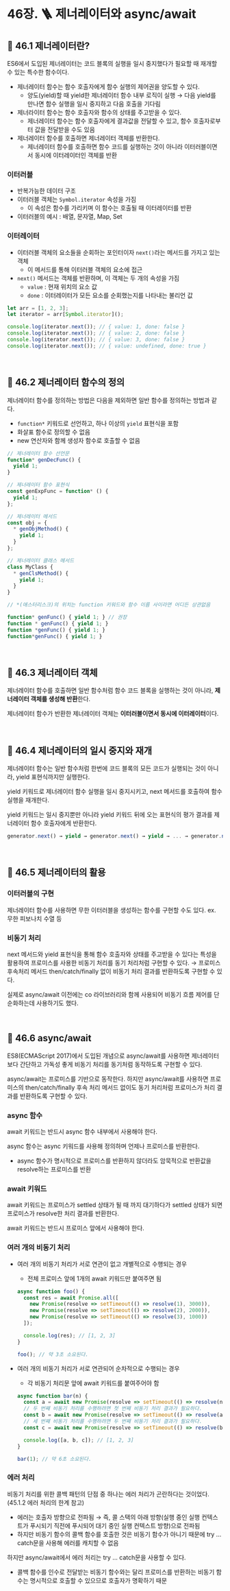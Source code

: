 # 46장. 🪜 제너레이터와 async/await

## 📌 46.1 제너레이터란?

ES6에서 도입된 제너레이터는 코드 블록의 실행을 일시 중지했다가 필요할 때 재개할 수 있는 특수한 함수이다.

- 제너레이터 함수는 함수 호출자에게 함수 실행의 제어권을 양도할 수 있다.
    - 양도(yield)할 때 yield한 제너레이터 함수 내부 로직이 실행 → 다음 yield를 만나면 함수 실행을 일시 중지하고 다음 호출을 기다림
- 제너라이터 함수는 함수 호출자와 함수의 상태를 주고받을 수 있다.
    - 제너레이터 함수는 함수 호출자에게 결과값을 전달할 수 있고, 함수 호출자로부터 값을 전달받을 수도 있음
- 제너레이터 함수를 호출하면 제너레이터 객체를 반환한다.
    - 제너레이터 함수를 호출하면 함수 코드를 실행하는 것이 아니라 이터러블이면서 동시에 이터레이터인 객체를 반환

### 이터러블

- 반복가능한 데이터 구조
- 이터러블 객체는 `Symbol.iterator` 속성을 가짐
    - 이 속성은 함수를 가리키며 이 함수는 호출될 때 이터레이터를 반환
- 이터러블의 예시 : 배열, 문자열, Map, Set

### 이터레이터

- 이터러블 객체의 요소들을 순회하는 포인터이자 `next()`라는 메서드를 가지고 있는 객체
    - 이 메서드를 통해 이터러블 객체의 요소에 접근
- `next()` 메서드는 객체를 반환하며, 이 객체는 두 개의 속성을 가짐
    - `value` : 현재 위치의 요소 값
    - `done` : 이터레이터가 모든 요소를 순회했는지를 나타내는 불리언 값

```jsx
let arr = [1, 2, 3];
let iterator = arr[Symbol.iterator]();

console.log(iterator.next()); // { value: 1, done: false }
console.log(iterator.next()); // { value: 2, done: false }
console.log(iterator.next()); // { value: 3, done: false }
console.log(iterator.next()); // { value: undefined, done: true }
```

<br>

## 📌 46.2 제너레이터 함수의 정의

제너레이터 함수를 정의하는 방법은 다음을 제외하면 일반 함수를 정의하는 방법과 같다.

- `function*` 키워드로 선언하고, 하나 이상의 `yield` 표현식을 포함
- 화살표 함수로 정의할 수 없음
- new 연산자와 함께 생성자 함수로 호출할 수 없음

```jsx
// 제너레이터 함수 선언문
function* genDecFunc() {
  yield 1;
}

// 제너레이터 함수 표현식
const genExpFunc = function* () {
  yield 1;
};

// 제너레이터 메서드
const obj = {
  * genObjMethod() {
    yield 1;
  }
};

// 제너레이터 클래스 메서드
class MyClass {
  * genClsMethod() {
    yield 1;
  }
}
```

```jsx
// *(애스터리스크)의 위치는 function 키워드와 함수 이름 사이라면 어디든 상관없음

function* genFunc() { yield 1; } // 권장
function * genFunc() { yield 1; }
function *genFunc() { yield 1; }
function*genFunc() { yield 1; }
```

<br>

## 📌 46.3 제너레이터 객체

제너레이터 함수를 호출하면 일반 함수처럼 함수 코드 블록을 실행하는 것이 아니라, **제너레이터 객체를 생성해 반환**한다.

제너레이터 함수가 반환한 제너레이터 객체는 **이터러블이면서 동시에 이터레이터**이다.

<br>

## 📌 46.4 제너레이터의 일시 중지와 재개

제너레이터 함수는 일반 함수처럼 한번에 코드 블록의 모든 코드가 실행되는 것이 아니라, yield 표현식까지만 실행한다.

yield 키워드로 제너레이터 함수 실행을 일시 중지시키고, next 메서드를 호출하여 함수 실행을 재개한다.

yield 키워드는 일시 중지뿐만 아니라 yield 키워드 뒤에 오는 표현식의 평가 결과를 제너레이터 함수 호출자에게 반환한다.

```jsx
generator.next() → yield → generator.next() → yield → ... → generator.next() → return
```

<br>

## 📌 46.5 제너레이터의 활용

### 이터러블의 구현

제너레이터 함수를 사용하면 무한 이터러블을 생성하는 함수를 구현할 수도 있다. ex. 무한 피보나치 수열 등

### 비동기 처리

next 메서드와 yield 표현식을 통해 함수 호출자와 상태를 주고받을 수 있다는 특성을 활용하여 프로미스를 사용한 비동기 처리를 동기 처리처럼 구현할 수 있다.
→ 프로미스 후속처리 메서드 then/catch/finally 없이 비동기 처리 결과를 반환하도록 구현할 수 있다.

실제로 async/await 이전에는 co 라이브러리와 함께 사용되어 비동기 흐름 제어를 단순화하는데 사용하기도 했다.

<br>

## 📌 46.6 async/await

ES8(ECMAScript 2017)에서 도입된 개념으로 async/await를 사용하면 제너레이터보다 간단하고 가독성 좋게 비동기 처리를 동기처럼 동작하도록 구현할 수 있다.

async/await는 프로미스를 기반으로 동작한다. 하지만 async/await를 사용하면 프로미스의 then/catch/finally 후속 처리 메서드 없이도 동기 처리처럼 프로미스가 처리 결과를 반환하도록 구현할 수 있다.

### async 함수

await 키워드는 반드시 async 함수 내부에서 사용해야 한다.

async 함수는 async 키워드를 사용해 정의하며 언제나 프로미스를 반환한다.

- async 함수가 명시적으로 프로미스를 반환하지 않더라도 암묵적으로 반환값을 resolve하는 프로미스를 반환

### await 키워드

await 키워드는 프로미스가 settled 상태가 될 때 까지 대기하다가 settled 상태가 되면 프로미스가 resolve한 처리 결과를 반환한다.

await 키워드는 반드시 프로미스 앞에서 사용해야 한다.

### 여러 개의 비동기 처리

- 여러 개의 비동기 처리가 서로 연관이 없고 개별적으로 수행되는 경우
    - 전체 프로미스 앞에 1개의 await 키워드만 붙여주면 됨
    
    ```jsx
    async function foo() {
      const res = await Promise.all([
        new Promise(resolve => setTimeout(() => resolve(1), 3000)),
        new Promise(resolve => setTimeout(() => resolve(2), 2000)),
        new Promise(resolve => setTimeout(() => resolve(3), 1000))
      ]);
    
      console.log(res); // [1, 2, 3]
    }
    
    foo(); // 약 3초 소요된다.
    ```
    
- 여러 개의 비동기 처리가 서로 연관되어 순차적으로 수행되는 경우
    - 각 비동기 처리문 앞에 await 키워드를 붙여주어야 함
    
    ```jsx
    async function bar(n) {
      const a = await new Promise(resolve => setTimeout(() => resolve(n), 3000));
      // 두 번째 비동기 처리를 수행하려면 첫 번째 비동기 처리 결과가 필요하다.
      const b = await new Promise(resolve => setTimeout(() => resolve(a + 1), 2000));
      // 세 번째 비동기 처리를 수행하려면 두 번째 비동기 처리 결과가 필요하다.
      const c = await new Promise(resolve => setTimeout(() => resolve(b + 1), 1000));
    
      console.log([a, b, c]); // [1, 2, 3]
    }
    
    bar(1); // 약 6초 소요된다.
    ```
    

### 에러 처리

비동기 처리를 위한 콜백 패턴의 단점 중 하나는 에러 처리가 곤란하다는 것이었다. (45.1.2 에러 처리의 한계 참고)

- 에러는 호출자 방향으로 전파됨 → 즉, 콜 스택의 아래 방향(실행 중인 실행 컨텍스트가 푸시되기 직전에 푸시되어 대기 중인 실행 컨텍스트 방향)으로 전파됨
- 하지만 비동기 함수의 콜백 함수를 호출한 것은 비동기 함수가 아니기 때문에 try … catch문을 사용해 에러를 캐치할 수 없음

하지만 async/await에서 에러 처리는 try … catch문을 사용할 수 있다.

- 콜백 함수를 인수로 전달받는 비동기 함수와는 달리 프로미스를 반환하는 비동기 함수는 명시적으로 호출할 수 있으므로 호출자가 명확하기 때문

<br>